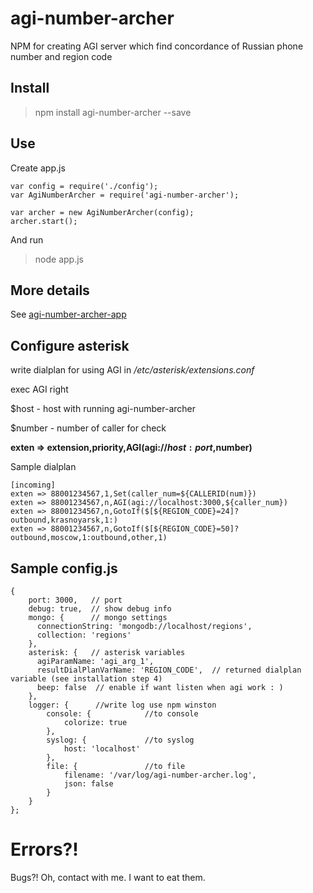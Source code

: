 # agi-number-archer

NPM for creating AGI server which find concordance of Russian phone number and region code

## Install

> npm install agi-number-archer --save

## Use

Create app.js
`````
var config = require('./config');
var AgiNumberArcher = require('agi-number-archer');

var archer = new AgiNumberArcher(config);
archer.start();
`````
And run

> node app.js

## More details

See [agi-number-archer-app](http://github.com/antirek/agi-number-archer-app)



## Configure asterisk

write dialplan for using AGI in */etc/asterisk/extensions.conf*

exec AGI right

$host - host with running agi-number-archer

$number - number of caller for check

**exten => extension,priority,AGI(agi://$host:port,$number)**

Sample dialplan

`````
[incoming]
exten => 88001234567,1,Set(caller_num=${CALLERID(num)})
exten => 88001234567,n,AGI(agi://localhost:3000,${caller_num})
exten => 88001234567,n,GotoIf($[${REGION_CODE}=24]?outbound,krasnoyarsk,1:)
exten => 88001234567,n,GotoIf($[${REGION_CODE}=50]?outbound,moscow,1:outbound,other,1)
`````



## Sample config.js

`````
{
    port: 3000,   // port
    debug: true,  // show debug info
    mongo: {      // mongo settings
      connectionString: 'mongodb://localhost/regions',  
      collection: 'regions'
    },
    asterisk: {   // asterisk variables
      agiParamName: 'agi_arg_1',
      resultDialPlanVarName: 'REGION_CODE',  // returned dialplan variable (see installation step 4)
      beep: false  // enable if want listen when agi work : )
    },
    logger: {      //write log use npm winston
        console: {            //to console
            colorize: true            
        },
        syslog: {             //to syslog
            host: 'localhost'            
        },
        file: {               //to file
            filename: '/var/log/agi-number-archer.log',
            json: false
        }
    }
};

`````


Errors?!
========

Bugs?! Oh, contact with me. I want to eat them.
